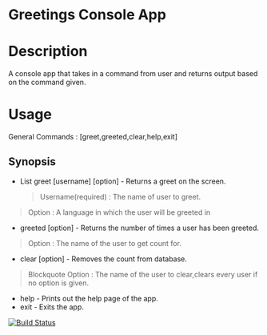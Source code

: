 # Greetings Console App

# Description
A console app that takes in a command from user and returns output based on the command given.
 
# Usage

General Commands : [greet,greeted,clear,help,exit]

## Synopsis
- List greet [username] [option] - Returns a greet on the screen.
    > Username(required) : The name of user to greet.
> Option : A language in which the user will be greeted in

- greeted [option] - Returns the number of times a user has been greeted.
> Option : The name of the user to get count for.

- clear [option] - Removes the count from database.
> Blockquote Option : The name of the user to clear,clears every user if no option is given. 

- help - Prints out the help page of the app. 
-  exit - Exits the app.

 















[![Build Status](https://travis-ci.org/vtrev/greetings-console.svg?branch=master)](https://travis-ci.org/vtrev/greetings-console)
